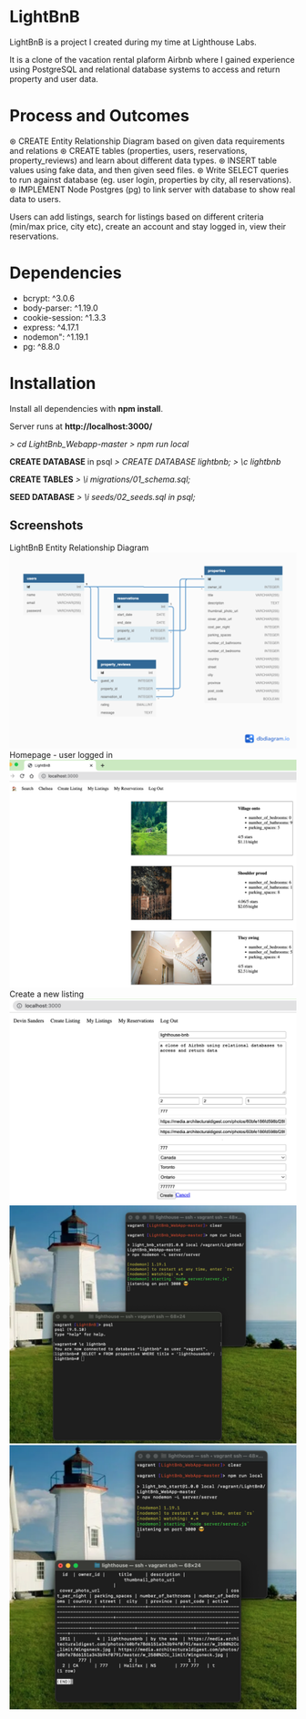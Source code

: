 # LightBnB

LightBnB is a project I created during my time at Lighthouse Labs. 

It is a clone of the vacation rental plaform Airbnb where I gained experience using PostgreSQL and relational database systems to access and return property and user data.

# Process and Outcomes

⊛ CREATE Entity Relationship Diagram based on given data requirements and relations
⊛ CREATE tables (properties, users, reservations, property_reviews) and learn about different data types.
⊛ INSERT table values using fake data, and then given seed files.
⊛ Write SELECT queries to run against database (eg. user login, properties by city, all reservations).
⊛ IMPLEMENT Node Postgres (pg) to link server with database to show real data to users.

Users can add listings, search for listings based on different criteria (min/max price, city etc), create an account and stay logged in, view their reservations.

# Dependencies

- bcrypt: ^3.0.6
- body-parser: ^1.19.0
- cookie-session: ^1.3.3
- express: ^4.17.1
- nodemon": ^1.19.1
- pg: ^8.8.0

# Installation

Install all dependencies with **npm install**.

Server runs at **http://localhost:3000/** 

*> cd LightBnb_Webapp-master*
*> npm run local*

__CREATE DATABASE__ in psql
*> CREATE DATABASE lightbnb;*
*> \c lightbnb*

__CREATE TABLES__
*> \i migrations/01_schema.sql;*

__SEED DATABASE__ 
*> \i seeds/02_seeds.sql in psql;*

## Screenshots

LightBnB Entity Relationship Diagram 
!["LightBnB Entity Relationship Diagram"](https://github.com/chchchelsay/LightBnB/blob/master/ERD_Lightbnb.png?raw=true)
Homepage - user logged in
!["Homepage"](https://github.com/chchchelsay/LightBnB/blob/master/homepage_lightbnb.png?raw=true)
Create a new listing
!["User creates a new listing"](https://github.com/chchchelsay/LightBnB/blob/master/createlisting_lightbnb.png?raw=true)
!["Searching for listing in database lightbnb"](https://github.com/chchchelsay/LightBnB/blob/master/findlisting.png?raw=true)
!["New listing data exists in database"](https://github.com/chchchelsay/LightBnB/blob/master/foundlisting.png?raw=true)































